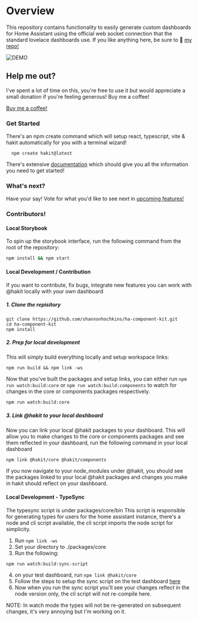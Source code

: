 # Overview

This repository contains functionality to easily generate custom dashboards for Home Assistant using the official web socket connection that the standard lovelace dashboards use.
If you like anything here, be sure to 🌟 [my repo!](https://github.com/shannonhochkins/ha-component-kit)

![DEMO](https://github.com/shannonhochkins/ha-component-kit/blob/master/stories/hakit-demo.gif?raw=true)

## Help me out?

I've spent a lot of time on this, you're free to use it but would appreciate a small donation if you're feeling generous! Buy me a coffee!

[Buy me a coffee!](https://www.buymeacoffee.com/jinglezzz)

### Get Started
There's an npm create command which will setup react, typescript, vite & hakit automatically for you with a terminal wizard!
```
  npm create hakit@latest
```

There's extensive [documentation](https://shannonhochkins.github.io/ha-component-kit) which should give you all the information you need to get started!

### What's next?
Have your say! Vote for what you'd like to see next in [upcoming features!](https://github.com/shannonhochkins/ha-component-kit/discussions/28)

### Contributors!

#### Local Storybook
To spin up the storybook interface, run the following command from the root of the repository:

```bash
npm install && npm start
```

#### Local Development / Contribution
If you want to contribute, fix bugs, integrate new features you can work with @hakit locally with your own dashboard

##### 1. Clone the repisitory
```shell
git clone https://github.com/shannonhochkins/ha-component-kit.git
cd ha-component-kit
npm install
```

##### 2. Prep for local development
This will simply build everything locally and setup workspace links:

```shell  
npm run build && npm link -ws
```
Now that you've built the packages and setup links, you can either run `npm run watch:build:core` or `npm run watch:build:components` to watch for changes in the core or components packages respectively.

```shell
npm run watch:build:core
```

##### 3. Link @hakit to your local dashboard
Now you can link your local @hakit packages to your dashboard. This will allow you to make changes to the core or components packages and see them reflected in your dashboard, run the following command in your local dashboard

```shell
npm link @hakit/core @hakit/components
```
If you now navigate to your node_modules under @hakit, you should see the packages linked to your local @hakit packages and changes you make in hakit should reflect on your dashboard.

#### Local Development - TypeSync
The typesync script is under packages/core/bin
This script is responsible for generating types for users for the home assistant instance, there's a node and cli script available, the cli script imports the node script for simplicity.

1. Run `npm link -ws`
2. Set your directory to ./packages/core
3. Run the following:

```shell
npm run watch:build:sync-script
```
4. on your test dashboard, run `npm link @hakit/core`
5. Follow the steps to setup the sync script on the test dashboard [here](https://shannonhochkins.github.io/ha-component-kit/?path=/docs/introduction-typescriptsync--docs)
6. Now when you run the sync script you'll see your changes reflect in the node version only, the cli script will not re-compile here.


NOTE: In watch mode the types will not be re-generated on subsequent changes, it's very annoying but I'm working on it.

